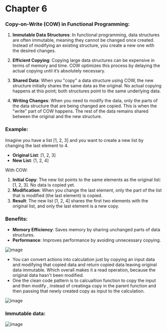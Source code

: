 # Chapter 6

### Copy-on-Write (COW) in Functional Programming:

1. **Immutable Data Structures**: In functional programming, data structures are often immutable, meaning they cannot be changed once created. Instead of modifying an existing structure, you create a new one with the desired changes.

2. **Efficient Copying**: Copying large data structures can be expensive in terms of memory and time. COW optimizes this process by delaying the actual copying until it’s absolutely necessary.

3. **Shared Data**: When you "copy" a data structure using COW, the new structure initially shares the same data as the original. No actual copying happens at this point; both structures point to the same underlying data.

4. **Writing Changes**: When you need to modify the data, only the parts of the data structure that are being changed are copied. This is when the "write" part of COW happens. The rest of the data remains shared between the original and the new structure.

### Example:

Imagine you have a list [1, 2, 3] and you want to create a new list by changing the last element to 4.

- **Original List**: [1, 2, 3]
- **New List**: [1, 2, 4]

With COW:
1. **Initial Copy**: The new list points to the same elements as the original list: [1, 2, 3]. No data is copied yet.
2. **Modification**: When you change the last element, only the part of the list that is modified (the last element) is copied.
3. **Result**: The new list [1, 2, 4] shares the first two elements with the original list, and only the last element is a new copy.

### Benefits:

- **Memory Efficiency**: Saves memory by sharing unchanged parts of data structures.
- **Performance**: Improves performance by avoiding unnecessary copying.




![image](https://github.com/user-attachments/assets/2bd80468-c4ea-4881-86a1-a63f2f9759c2)

- You can convert actions into calculation just by copying an input data and modifying that copied data and return copied data leaving original data immutable. Which overall makes it a read operation, because the original data hasn't been modified.
- One the clean code pattern is to calcualtion function to copy the input and then modify , instead of creatinga copy in the parent function and then passing that newly created copy as input to the calculation.

![image](https://github.com/user-attachments/assets/0de44c95-d8e1-415c-88cc-5f05af16e88e)


### Immutable data:
![image](https://github.com/user-attachments/assets/d3b61d8c-85e8-4ff4-a33b-f7c70e910d46)
 
